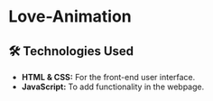 # Love-Animation

## 🛠️ Technologies Used

- **HTML & CSS:** For the front-end user interface.
- **JavaScript:** To add functionality in the webpage.

